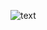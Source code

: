 ![[text](https://github.com/Nurlan-Aliev/hexlet_pytest/actions/runs/3530715869/jobs/5923018312/badge.svg?branch=master)](https://github.com/Nurlan-Aliev/hexlet_pytest/actions/runs/3530715869/jobs/5923018312)
